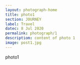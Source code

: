 ```yaml
---
layout: photograph-home
title: photo1
section: JOURNEY
label: Travel
datec: 8 Jul 2020
permalink: photograph/1
descriptiom: content of photo 1
image: post1.jpg
---
```


photo1